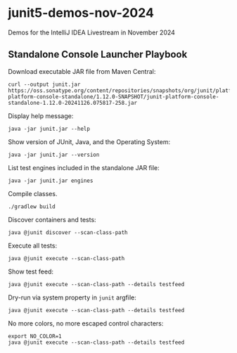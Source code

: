 # junit5-demos-nov-2024
Demos for the IntelliJ IDEA Livestream in November 2024

## Standalone Console Launcher Playbook

Download executable JAR file from Maven Central:

```shell
curl --output junit.jar https://oss.sonatype.org/content/repositories/snapshots/org/junit/platform/junit-platform-console-standalone/1.12.0-SNAPSHOT/junit-platform-console-standalone-1.12.0-20241126.075817-258.jar
```

Display help message:

```shell
java -jar junit.jar --help
```

Show version of JUnit, Java, and the Operating System:

```shell
java -jar junit.jar --version
```

List test engines included in the standalone JAR file:

```shell
java -jar junit.jar engines
```

Compile classes.

```shell
./gradlew build
```

Discover containers and tests:

```shell
java @junit discover --scan-class-path
```

Execute all tests:

```shell
java @junit execute --scan-class-path
```

Show test feed:

```shell
java @junit execute --scan-class-path --details testfeed
```

Dry-run via system property in `junit` argfile:

```shell
java @junit execute --scan-class-path --details testfeed
```

No more colors, no more escaped control characters:

```shell
export NO_COLOR=1
java @junit execute --scan-class-path --details testfeed
```
